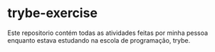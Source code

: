 # trybe-exercise
Este repositorio contém todas as atividades feitas por minha pessoa enquanto estava estudando na escola de programação, trybe. 
